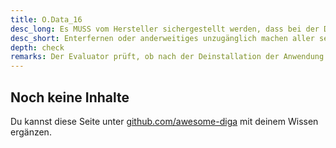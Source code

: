 ```yaml
---
title: O.Data_16
desc_long: Es MUSS vom Hersteller sichergestellt werden, dass bei der Deinstallation der Anwendung alle sensiblen Daten und anwendungsspezifischen Anmeldeinformationen auf dem Endgerät nicht mehr zugreifbar sind.
desc_short: Enterfernen oder anderweitiges unzugänglich machen aller sensiblen Daten auf dem Endgerät bei Deinstallation der Anwendung.
depth: check
remarks: Der Evaluator prüft, ob nach der Deinstallation der Anwendung Daten auf dem Endgerät zurückbleiben. Ist dies der Fall, prüft der Evaluator weiterhin, ob diese Daten sensible Informationen beinhalten oder Rückschlüsse auf sensible Daten zulassen.
---
```


## Noch keine Inhalte

Du kannst diese Seite unter [github.com/awesome-diga](https://github.com/awesome-diga/tr-faq) mit deinem Wissen ergänzen.
